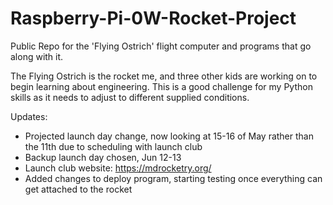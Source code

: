 # Raspberry-Pi-0W-Rocket-Project
Public Repo for the 'Flying Ostrich' flight computer and programs that go along with it.

The Flying Ostrich is the rocket me, and three other kids are working on to begin learning about engineering. This is a good challenge for my Python skills as it needs to adjust to different supplied conditions. 

Updates:
- Projected launch day change, now looking at 15-16 of May rather than the 11th due to scheduling with launch club
- Backup launch day chosen, Jun 12-13
- Launch club website: https://mdrocketry.org/
- Added changes to deploy program, starting testing once everything can get attached to the rocket
